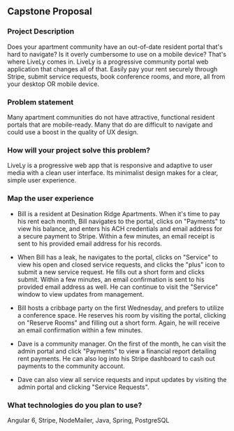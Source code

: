 ## Capstone Proposal

### Project Description
Does your apartment community have an out-of-date resident portal that's hard to navigate? Is it overly cumbersome to use on a mobile device? That's where LiveLy comes in. LiveLy is a progressive community portal web application that changes all of that. Easily pay your rent securely through Stripe, submit service requests, book conference rooms, and more, all from your desktop OR mobile device.

### Problem statement
Many apartment communities do not have attractive, functional resident portals that are mobile-ready. Many that do are difficult to navigate and could use a boost in the quality of UX design.

### How will your project solve this problem?
LiveLy is a progressive web app that is responsive and adaptive to user media with a clean user interface. Its minimalist design makes for a clear, simple user experience.

### Map the user experience
- Bill is a resident at Desination Ridge Apartments. When it's time to pay his rent each month, Bill navigates to the portal, clicks on "Payments" to view his balance, and enters his ACH credentials and email address for a secure payment to Stripe. Within a few minutes, an email receipt is sent to his provided email address for his records. 

- When Bill has a leak, he navigates to the portal, clicks on "Service" to view his open and closed service requests, and clicks the "plus" icon to submit a new service request. He fills out a short form and clicks submit. Within a few minutes, an email confirmation is sent to his provided email address as well. He can continue to visit the "Service" window to view updates from management.

- Bill hosts a cribbage party on the first Wednesday, and prefers to utilize a conference space. He reserves his room by visiting the portal, clicking on "Reserve Rooms" and filling out a short form. Again, he will receive an email confirmation within a few minutes.

- Dave is a community manager. On the first of the month, he can visit the admin portal and click "Payments" to view a financial report detailing rent payments. He can also log into his Stripe dashboard to cash out payments to the community account.

- Dave can also view all service requests and input updates by visiting the admin portal and clicking "Service Requests".

### What technologies do you plan to use?
Angular 6, Stripe, NodeMailer, Java, Spring, PostgreSQL